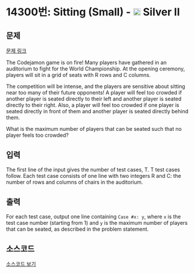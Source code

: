 # 14300번: Sitting (Small) - <img src="https://static.solved.ac/tier_small/9.svg" style="height:20px" /> Silver II

<!-- performance -->

<!-- 문제 제출 후 깃허브에 푸시를 했을 때 제출한 코드의 성능이 입력될 공간입니다.-->

<!-- end -->

## 문제

[문제 링크](https://boj.kr/14300)


<p>The&nbsp;Codejamon&nbsp;game is on fire! Many players have gathered in an auditorium to fight for the World Championship. At the opening ceremony, players will sit in a grid of seats with&nbsp;R&nbsp;rows and&nbsp;C&nbsp;columns.</p>

<p>The competition will be intense, and the players are sensitive about sitting near too many of their future opponents! A player will feel too crowded if another player is seated directly to their left&nbsp;and&nbsp;another player is seated directly to their right. Also, a player will feel too crowded if one player is seated directly in front of them&nbsp;and&nbsp;another player is seated directly behind them.&nbsp;</p>

<p>What is the maximum number of players that can be seated such that no player feels too crowded?&nbsp;</p>

<ul>
</ul>



## 입력


<p>The first line of the input gives the number of test cases,&nbsp;T.&nbsp;T&nbsp;test cases follow. Each test case consists of one line with two integers&nbsp;R&nbsp;and&nbsp;C: the number of rows and columns of chairs in the auditorium.</p>



## 출력


<p>For each test case, output one line containing&nbsp;<code>Case #x: y</code>, where&nbsp;<code>x</code>&nbsp;is the test case number (starting from 1) and&nbsp;<code>y</code>&nbsp;is the maximum number of players that can be seated, as described in the problem statement.</p>



## 소스코드

[소스코드 보기](Sitting%20(Small).cpp)